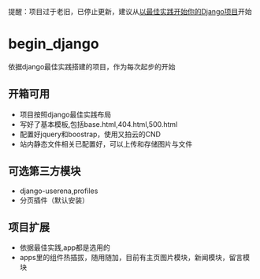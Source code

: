 提醒：项目过于老旧，已停止更新，建议从[以最佳实践开始你的Django项目](https://blog.just4fun.site/cookiecutter-django.html)开始

# begin_django
依据django最佳实践搭建的项目，作为每次起步的开始

## 开箱可用
*  项目按照django最佳实践布局
*  写好了基本模板,包括base.html,404.html,500.html
*  配置好jquery和boostrap，使用又拍云的CND
*  站内静态文件相关已配置好，可以上传和存储图片与文件


## 可选第三方模块
*  django-userena,profiles
*  分页插件（默认安装）

## 项目扩展
*  依据最佳实践,app都是选用的
*  apps里的组件热插拔，随用随加，目前有主页图片模块，新闻模块，留言模块

